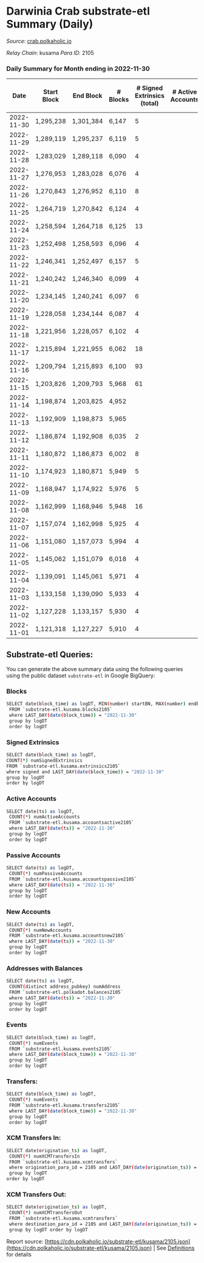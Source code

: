 # Darwinia Crab substrate-etl Summary (Daily)

_Source_: [crab.polkaholic.io](https://crab.polkaholic.io)

*Relay Chain*: kusama
*Para ID*: 2105



### Daily Summary for Month ending in 2022-11-30


| Date | Start Block | End Block | # Blocks | # Signed Extrinsics (total) | # Active Accounts | # Passive | # New | # Addresses with Balances | # Events | # Transfers | # XCM Transfers In | # XCM Transfers Out | Issues | 
| ---- | ----------- | --------- | -------- | --------------------------- | ----------------- | --------- | ----- | ------------------------- | -------- | ----------- | ------------------ | ------------------- | ------ |
| 2022-11-30 | 1,295,238 | 1,301,384 | 6,147 | 5 |  |  |  | 52 | 12,380 | 61 (-) |   | 1  |  |
| 2022-11-29 | 1,289,119 | 1,295,237 | 6,119 | 5 |  |  |  | 52 | 12,328 | 61 ($0.00299) | 1 ($0.00598) | 1 ($0.0019) |  |
| 2022-11-28 | 1,283,029 | 1,289,118 | 6,090 | 4 |  |  |  | 52 | 12,200 |   |   |   |  |
| 2022-11-27 | 1,276,953 | 1,283,028 | 6,076 | 4 |  |  |  | 52 | 12,171 |   |   |   |  |
| 2022-11-26 | 1,270,843 | 1,276,952 | 6,110 | 8 |  |  |  |  | 12,326 | 67 ($0.10) |   |   |  |
| 2022-11-25 | 1,264,719 | 1,270,842 | 6,124 | 4 |  |  |  | 52 | 12,268 |   |   |   |  |
| 2022-11-24 | 1,258,594 | 1,264,718 | 6,125 | 13 |  |  |  | 52 | 12,696 | 353 ($0.15) | 5 ($0.03) | 8 ($0.39) |  |
| 2022-11-23 | 1,252,498 | 1,258,593 | 6,096 | 4 |  |  |  | 52 | 12,212 |   |   |   |  |
| 2022-11-22 | 1,246,341 | 1,252,497 | 6,157 | 5 |  |  |  |  | 12,337 |   |   |   |  |
| 2022-11-21 | 1,240,242 | 1,246,340 | 6,099 | 4 |  |  |  |  | 12,217 |   |   |   |  |
| 2022-11-20 | 1,234,145 | 1,240,241 | 6,097 | 6 |  |  |  | 52 | 12,354 | 132 ($0.11) |   |   |  |
| 2022-11-19 | 1,228,058 | 1,234,144 | 6,087 | 4 |  |  |  |  | 12,193 |   |   |   |  |
| 2022-11-18 | 1,221,956 | 1,228,057 | 6,102 | 4 |  |  |  | 52 | 12,224 |   |   |   |  |
| 2022-11-17 | 1,215,894 | 1,221,955 | 6,062 | 18 |  |  |  |  | 12,393 | 178 ($1.74) |   |   |  |
| 2022-11-16 | 1,209,794 | 1,215,893 | 6,100 | 93 |  |  |  |  | 13,455 | 809 ($4.20) |   |   |  |
| 2022-11-15 | 1,203,826 | 1,209,793 | 5,968 | 61 |  |  |  |  | 12,625 | 399 ($2.44) |   |   |  |
| 2022-11-14 | 1,198,874 | 1,203,825 | 4,952 |  |  |  |  |  | 9,907 |   |   |   |  |
| 2022-11-13 | 1,192,909 | 1,198,873 | 5,965 |  |  |  |  |  | 11,934 |   |   |   |  |
| 2022-11-12 | 1,186,874 | 1,192,908 | 6,035 | 2 |  |  |  |  | 12,081 |   |   |   |  |
| 2022-11-11 | 1,180,872 | 1,186,873 | 6,002 | 8 |  |  |  |  | 12,112 | 67 ($0.07) |   |   |  |
| 2022-11-10 | 1,174,923 | 1,180,871 | 5,949 | 5 |  |  |  |  | 11,989 | 61 ($0.01) | 1 ($0.00798) | 1 ($0.00991) |  |
| 2022-11-09 | 1,168,947 | 1,174,922 | 5,976 | 5 |  |  |  | 50 | 12,041 | 66 ($0.06) |   |   |  |
| 2022-11-08 | 1,162,999 | 1,168,946 | 5,948 | 16 |  |  |  |  | 12,384 | 414 ($0.36) |   |   |  |
| 2022-11-07 | 1,157,074 | 1,162,998 | 5,925 | 4 |  |  |  |  | 11,870 |   |   |   |  |
| 2022-11-06 | 1,151,080 | 1,157,073 | 5,994 | 4 |  |  |  |  | 12,007 |   |   |   |  |
| 2022-11-05 | 1,145,062 | 1,151,079 | 6,018 | 4 |  |  |  |  | 12,055 |   |   |   |  |
| 2022-11-04 | 1,139,091 | 1,145,061 | 5,971 | 4 |  |  |  |  | 11,962 |   |   |   |  |
| 2022-11-03 | 1,133,158 | 1,139,090 | 5,933 | 4 |  |  |  | 50 | 11,885 |   |   |   |  |
| 2022-11-02 | 1,127,228 | 1,133,157 | 5,930 | 4 |  |  |  |  | 11,879 |   |   |   |  |
| 2022-11-01 | 1,121,318 | 1,127,227 | 5,910 | 4 |  |  |  | 50 | 11,840 |   |   |   |  |

## Substrate-etl Queries:
You can generate the above summary data using the following queries using the public dataset `substrate-etl` in Google BigQuery:

### Blocks
```bash
SELECT date(block_time) as logDT, MIN(number) startBN, MAX(number) endBN, COUNT(*) numBlocks 
 FROM `substrate-etl.kusama.blocks2105`  
 where LAST_DAY(date(block_time)) = "2022-11-30" 
 group by logDT 
 order by logDT
```

### Signed Extrinsics
```bash
SELECT date(block_time) as logDT, 
COUNT(*) numSignedExtrinsics 
FROM `substrate-etl.kusama.extrinsics2105`  
where signed and LAST_DAY(date(block_time)) = "2022-11-30" 
group by logDT 
order by logDT
```

### Active Accounts
```bash
SELECT date(ts) as logDT, 
 COUNT(*) numActiveAccounts 
 FROM `substrate-etl.kusama.accountsactive2105` 
 where LAST_DAY(date(ts)) = "2022-11-30" 
 group by logDT 
 order by logDT
```

### Passive Accounts
```bash
SELECT date(ts) as logDT, 
 COUNT(*) numPassiveAccounts 
 FROM `substrate-etl.kusama.accountspassive2105` 
 where LAST_DAY(date(ts)) = "2022-11-30" 
 group by logDT 
 order by logDT
```

### New Accounts
```bash
SELECT date(ts) as logDT, 
 COUNT(*) numNewAccounts 
 FROM `substrate-etl.kusama.accountsnew2105` 
 where LAST_DAY(date(ts)) = "2022-11-30" 
 group by logDT
 order by logDT
```

### Addresses with Balances
```bash
SELECT date(ts) as logDT,
 COUNT(distinct address_pubkey) numAddress 
 FROM `substrate-etl.polkadot.balances2105` 
 where LAST_DAY(date(ts)) = "2022-11-30" 
 group by logDT 
 order by logDT
```

### Events
```bash
SELECT date(block_time) as logDT, 
 COUNT(*) numEvents 
 FROM `substrate-etl.kusama.events2105` 
 where LAST_DAY(date(block_time)) = "2022-11-30" 
 group by logDT 
 order by logDT
```

### Transfers:
```bash
SELECT date(block_time) as logDT, 
 COUNT(*) numEvents 
 FROM `substrate-etl.kusama.transfers2105` 
 where LAST_DAY(date(block_time)) = "2022-11-30" 
 group by logDT 
 order by logDT
```

### XCM Transfers In:
```bash
SELECT date(origination_ts) as logDT, 
 COUNT(*) numXCMTransfersIn 
 FROM `substrate-etl.kusama.xcmtransfers` 
 where origination_para_id = 2105 and LAST_DAY(date(origination_ts)) = "2022-11-30" 
 group by logDT 
order by logDT
```

### XCM Transfers Out:
```bash
SELECT date(origination_ts) as logDT, 
 COUNT(*) numXCMTransfersOut 
 FROM `substrate-etl.kusama.xcmtransfers` 
 where destination_para_id = 2105 and LAST_DAY(date(origination_ts)) = "2022-11-30" 
 group by logDT order by logDT
```


Report source: [https://cdn.polkaholic.io/substrate-etl/kusama/2105.json](https://cdn.polkaholic.io/substrate-etl/kusama/2105.json) | See [Definitions](/DEFINITIONS.md) for details
